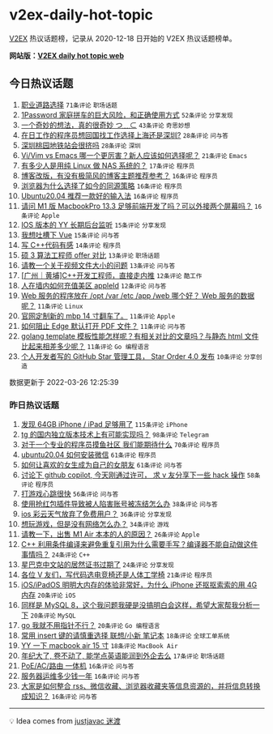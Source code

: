 # v2ex-daily-hot-topic

[V2EX](https://www.v2ex.com/) 热议话题榜，记录从 2020-12-18 日开始的 V2EX 热议话题榜单。

**网站版：[V2EX daily hot topic web](https://boojack.github.io/v2ex-daily-hot-topic-web/)**

## 今日热议话题

<!-- TODAY BEGIN -->

1. [职业道路选择](https://www.v2ex.com/t/842986) `71条评论` `职场话题`
1. [1Password 家庭拼车的巨大风险，和正确使用方式](https://www.v2ex.com/t/842995) `52条评论` `分享发现`
1. [一个奇妙的想法，真的很奇妙 つ﹏⊂](https://www.v2ex.com/t/842994) `43条评论` `奇思妙想`
1. [在日工作的程序员想回国找工作选择上海还是深圳?](https://www.v2ex.com/t/843017) `28条评论` `问与答`
1. [深圳桃园地铁站会很挤吗](https://www.v2ex.com/t/842997) `28条评论` `深圳`
1. [Vi/Vim vs Emacs 哪一个更厉害？新人应该如何选择呢？](https://www.v2ex.com/t/843001) `21条评论` `Emacs`
1. [有多少人是用纯 Linux 做 NAS 系统的？](https://www.v2ex.com/t/843067) `17条评论` `程序员`
1. [博客改版，有没有极简风的博客主题推荐参考？](https://www.v2ex.com/t/843073) `16条评论` `程序员`
1. [浏览器为什么选择了如今的同源策略](https://www.v2ex.com/t/843069) `16条评论` `程序员`
1. [Ubuntu20.04 推荐一款好的输入法](https://www.v2ex.com/t/843003) `16条评论` `程序员`
1. [请问 M1 版 MacbookPro 13.3 足够前端开发了吗？可以外接两个屏幕吗？](https://www.v2ex.com/t/842993) `16条评论` `Apple`
1. [IOS 版本的 YY 长期后台监听](https://www.v2ex.com/t/843002) `15条评论` `分享发现`
1. [我想吐槽下 Vue](https://www.v2ex.com/t/842996) `15条评论` `问与答`
1. [写 C++代码有感](https://www.v2ex.com/t/843038) `14条评论` `程序员`
1. [硕 3 算法工程师 offer 对比](https://www.v2ex.com/t/843045) `13条评论` `职场话题`
1. [请教一个关于视频文件大小的问题](https://www.v2ex.com/t/843025) `13条评论` `问与答`
1. [[广州｜黄埔]C++开发工程师，直接走内推](https://www.v2ex.com/t/842991) `12条评论` `酷工作`
1. [人在墙内如何充值美区 appleId](https://www.v2ex.com/t/842987) `12条评论` `问与答`
1. [Web 服务的程序放在 /opt /var /etc /app /web 哪个好？ Web 服务的数据呢？](https://www.v2ex.com/t/843079) `11条评论` `Linux`
1. [官网定制新的 mbp 14 寸翻车了。](https://www.v2ex.com/t/843014) `11条评论` `Apple`
1. [如何阻止 Edge 默认打开 PDF 文件？](https://www.v2ex.com/t/843010) `11条评论` `问与答`
1. [golang template 模板性能怎样呢？有相关对比的文章吗？与静态 html 文件比起来相差多少呢？](https://www.v2ex.com/t/843000) `11条评论` `Go 编程语言`
1. [个人开发者写的 GitHub Star 管理工具， Star Order 4.0 发布](https://www.v2ex.com/t/843033) `10条评论` `分享创造`

数据更新于 2022-03-26 12:25:39

<!-- TODAY END -->

### 昨日热议话题

<!-- YESTERDAY BEGIN -->

1. [发现 64GB iPhone / iPad 足够用了](https://www.v2ex.com/t/842826) `115条评论` `iPhone`
1. [tg 的国内独立版本技术上有可能实现吗？](https://www.v2ex.com/t/842799) `98条评论` `Telegram`
1. [对于一个专业的程序员摸鱼社区 我们能期待什么](https://www.v2ex.com/t/842802) `70条评论` `程序员`
1. [ubuntu20.04 如何安装微信](https://www.v2ex.com/t/842818) `61条评论` `程序员`
1. [如何让喜欢的女生成为自己的女朋友](https://www.v2ex.com/t/842877) `61条评论` `问与答`
1. [讨论下 github copilot, 今天刚通过许可， 求 v 友分享下一些 hack 操作](https://www.v2ex.com/t/842780) `58条评论` `程序员`
1. [打游戏心跳很快](https://www.v2ex.com/t/842861) `56条评论` `问与答`
1. [使用抢红包插件导致被人陷害账号被冻结怎么办](https://www.v2ex.com/t/842867) `38条评论` `问与答`
1. [ios 彩云天气放弃了免费用户？](https://www.v2ex.com/t/842823) `36条评论` `分享发现`
1. [想玩游戏，但是没有网络怎么办？](https://www.v2ex.com/t/842759) `34条评论` `游戏`
1. [请教一下，出售 M1 Air 本本的人的原因？](https://www.v2ex.com/t/842841) `26条评论` `Apple`
1. [C++ 利用条件编译来避免重复引用为什么需要手写？编译器不能自动做这件事情吗？](https://www.v2ex.com/t/842838) `24条评论` `C++`
1. [星巴克中文站的居然证书过期了](https://www.v2ex.com/t/842785) `24条评论` `分享发现`
1. [各位 V 友们，写代码选电竞椅还是人体工学椅](https://www.v2ex.com/t/842927) `21条评论` `程序员`
1. [iOS/iPadOS 明明大内存的体验非常好，为什么 iPhone 还抠抠索索的用 4G 内存](https://www.v2ex.com/t/842898) `20条评论` `iOS`
1. [同样是 MySQL 8，这个我问题我硬是没搞明白会这样，希望大家帮我分析一下](https://www.v2ex.com/t/842853) `20条评论` `MySQL`
1. [go 我就不用指针不行？](https://www.v2ex.com/t/842797) `20条评论` `Go 编程语言`
1. [常用 insert 键的请慎重选择 联想/小新 笔记本](https://www.v2ex.com/t/842808) `18条评论` `全球工单系统`
1. [YY 一下 macbook air 15 寸](https://www.v2ex.com/t/842770) `18条评论` `MacBook Air`
1. [年纪大了, 卷不动了, 能学点英语能润到外企去么](https://www.v2ex.com/t/842942) `17条评论` `职场话题`
1. [PoE/AC/路由 一体机](https://www.v2ex.com/t/842886) `16条评论` `问与答`
1. [服务器运维多少钱一年](https://www.v2ex.com/t/842807) `16条评论` `问与答`
1. [大家是如何整合 rss、微信收藏、浏览器收藏夹等信息资源的，并将信息转换成知识？](https://www.v2ex.com/t/842758) `16条评论` `问与答`

<!-- YESTERDAY END -->

---

💡 Idea comes from [justjavac 迷渡](https://github.com/justjavac/)
